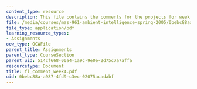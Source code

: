 ```yaml
---
content_type: resource
description: This file contains the comments for the projects for week 4 by the student.
file: /media/courses/mas-961-ambient-intelligence-spring-2005/0bebc88aa9874fd9c3ec02075acadabf_fl_comment_week4.pdf
file_type: application/pdf
learning_resource_types:
- Assignments
ocw_type: OCWFile
parent_title: Assignments
parent_type: CourseSection
parent_uid: 514cf668-00a4-1a9c-9e0e-2d75c7a7affa
resourcetype: Document
title: fl_comment_week4.pdf
uid: 0bebc88a-a987-4fd9-c3ec-02075acadabf
---
```


